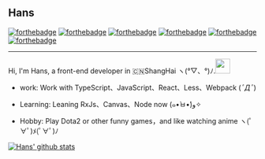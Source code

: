 ## Hans
[![forthebadge](https://forthebadge.com/images/badges/ages-18.svg)](https://forthebadge.com)
[![forthebadge](https://forthebadge.com/images/badges/uses-css.svg)](https://forthebadge.com)
[![forthebadge](https://forthebadge.com/images/badges/uses-html.svg)](https://forthebadge.com)
[![forthebadge](https://forthebadge.com/images/badges/uses-js.svg)](https://forthebadge.com)
[![forthebadge](https://forthebadge.com/images/badges/built-with-love.svg)](https://forthebadge.com)
[![forthebadge](https://forthebadge.com/images/badges/for-you.svg)](https://forthebadge.com)

------------------------------------------------------------------------------------------------------

Hi, I'm Hans, a front-end developer in 🇨🇳ShangHai ヽ(°▽、°)ﾉ.<img src="https://wx4.sinaimg.cn/large/006ahuzrly1gf1b9zd3bzg305x037gmc.gif" height="30" />

- work: Work with TypeScript、JavaScript、React、Less、Webpack (*ﾟДﾟ*) 

- Learning: Leaning RxJs、Canvas、Node now (๑•̀ㅂ•́)و✧

- Hobby: Play Dota2 or other funny games，and like watching anime ヽ(ﾟ∀ﾟ)ﾒ(ﾟ∀ﾟ)ﾉ

[![Hans' github stats](https://github-readme-stats.vercel.app/api?username=MatchaDog)](https://github.com/anuraghazra/github-readme-stats)

